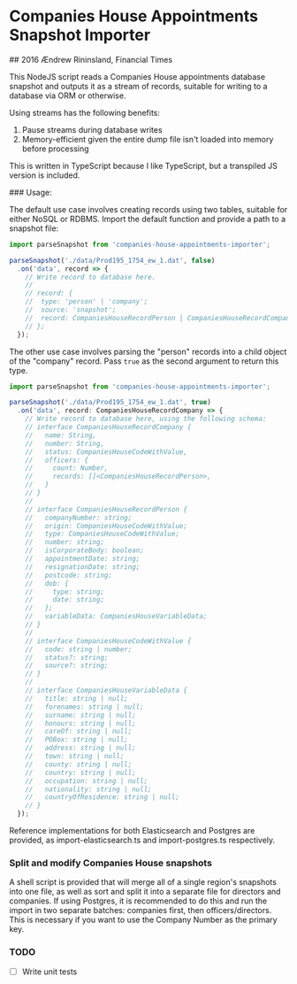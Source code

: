 # Companies House Appointments Snapshot Importer
## 2016 Ændrew Rininsland, Financial Times

This NodeJS script reads a Companies House appointments database snapshot and outputs it as a stream
of records, suitable for writing to a database via ORM or otherwise.

Using streams has the following benefits:

1. Pause streams during database writes
2. Memory-efficient given the entire dump file isn't loaded into memory before processing

This is written in TypeScript because I like TypeScript, but a transpiled JS version is included.

### Usage:

The default use case involves creating records using two tables, suitable for either NoSQL or RDBMS.
Import the default function and provide a path to a snapshot file:

```javascript
import parseSnapshot from 'companies-house-appointments-importer';

parseSnapshot('./data/Prod195_1754_ew_1.dat', false)
  .on('data', record => {
    // Write record to database here.
    //
    // record: {
    //  type: 'person' | 'company';
    //  source: 'snapshot';
    //  record: CompaniesHouseRecordPerson | CompaniesHouseRecordCompany
    // };
  });
```

The other use case involves parsing the "person" records into a child object of the "company" record.
Pass `true` as the second argument to return this type.
```javascript
import parseSnapshot from 'companies-house-appointments-importer';

parseSnapshot('./data/Prod195_1754_ew_1.dat', true)
  .on('data', record: CompaniesHouseRecordCompany => {
    // Write record to database here, using the following schema:
    // interface CompaniesHouseRecordCompany {
    //   name: String,
    //   number: String,
    //   status: CompaniesHouseCodeWithValue,
    //   officers: {
    //     count: Number,
    //     records: []<CompaniesHouseRecordPerson>,
    //   }
    // }
    //
    // interface CompaniesHouseRecordPerson {
    //   companyNumber: string;
    //   origin: CompaniesHouseCodeWithValue;
    //   type: CompaniesHouseCodeWithValue;
    //   number: string;
    //   isCorporateBody: boolean;
    //   appointmentDate: string;
    //   resignationDate: string;
    //   postcode: string;
    //   dob: {
    //     type: string;
    //     date: string;
    //   };
    //   variableData: CompaniesHouseVariableData;
    // }
    //
    // interface CompaniesHouseCodeWithValue {
    //   code: string | number;
    //   status?: string;
    //   source?: string;
    // }
    //
    // interface CompaniesHouseVariableData {
    //   title: string | null;
    //   forenames: string | null;
    //   surname: string | null;
    //   honours: string | null;
    //   careOf: string | null;
    //   POBox: string | null;
    //   address: string | null;
    //   town: string | null;
    //   county: string | null;
    //   country: string | null;
    //   occupation: string | null;
    //   nationality: string | null;
    //   countryOfResidence: string | null;
    // }
  });
```

Reference implementations for both Elasticsearch and Postgres are provided, as
import-elasticsearch.ts and import-postgres.ts respectively.

### Split and modify Companies House snapshots
A shell script is provided that will merge all of a single region's snapshots into one file,
as well as sort and split it into a separate file for directors and companies. If using Postgres,
it is recommended to do this and run the import in two separate batches: companies first, then
officers/directors. This is necessary if you want to use the Company Number as the primary key.

### TODO
- [ ] Write unit tests
